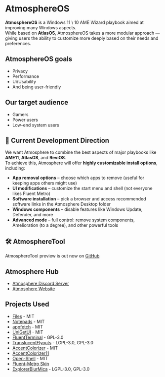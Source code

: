 # AtmosphereOS
**AtmosphereOS** is a Windows 11 \ 10 AME Wizard playbook aimed at improving many Windows aspects.<br>
While based on **AtlasOS**, AtmosphereOS takes a more modular approach — giving users the ability to customize more deeply based on their needs and preferences.

## AtmosphereOS goals
 - Privacy
 - Performance
 - Ui/Usability
 - And being user-friendly

## Our target audience
 - Gamers
 - Power users
 - Low-end system users

## 🚧 Current Development Direction

We want Atmosphere to combine the best aspects of major playbooks like **AME11**, **AtlasOS**, and **ReviOS**.  
To achieve this, Atmosphere will offer **highly customizable install options**, including:

- **App removal options** – choose which apps to remove (useful for keeping apps others might use)
- **UI modifications** – customize the start menu and shell (not everyone likes Fluent Metro)
- **Software installation** – pick a browser and access recommended software links in the Atmosphere Desktop folder
- **Windows components** – disable features like Windows Update, Defender, and more
- **Advanced mode** – full control: remove system components, Amelioration (to a degree), and other powerful tools

## 🛠️ AtmosphereTool

AtmosphereTool preview is out now on [GitHub](https://github.com/Goldendraggon/AtmosphereTool)

## Atmosphere Hub

- [Atmosphere Discord Server](https://discord.gg/JRsCSV8Tqu)
- [Atmosphere Website](https://atmosphereos.xyz/)

## Projects Used

- [Files](https://github.com/files-community/Files) - MIT
- [Notepads](https://github.com/0x7c13/Notepads) - MIT
- [appfetch](https://github.com/Ameliorated-LLC/appfetch) - MIT
- [UniGetUI](https://github.com/marticliment/UniGetUI) - MIT
- [FluentTerminal](https://github.com/felixse/FluentTerminal) - GPL-3.0
- [TranslucentFlyouts](https://github.com/ALTaleX531/TranslucentFlyouts) - LGPL-3.0, GPL-3.0
- [AccentColorizer](https://github.com/krlvm/AccentColorizer) - MIT
- [AccentColorizer11](https://github.com/krlvm/AccentColorizer-E11)
- [Open-Shell](https://github.com/Open-Shell/Open-Shell-Menu) - MIT
- [Fluent-Metro Skin](https://github.com/bonzibudd/Fluent-Metro)
- [ExplorerBlurMica](https://github.com/Maplespe/ExplorerBlurMica) - LGPL-3.0, GPL-3.0
